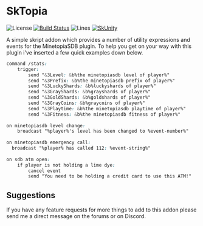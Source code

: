# SkTopia
![License](https://img.shields.io/github/license/Jazzkuh/SkTopia)
[![Build Status](https://jenkins.jazzkuh.com/job/SkTopia/badge/icon)](https://jenkins.jazzkuh.com/job/SkTopia/)
![Lines](https://img.shields.io/tokei/lines/github/Jazzkuh/SkTopia)
[![SkUnity](https://skunity.com/branding/buttons/get_on_forums.png)](https://forums.skunity.com/resources/sktopia-the-minetopiasdb-skript-addon.1340/)

A simple skript addon which provides a number of utility expressions and events for the MinetopiaSDB plugin. To help you get on your way with this plugin i've inserted a few quick examples down below.

```css
command /stats:
    trigger:
        send "&3Level: &b%the minetopiasdb level of player%"
        send "&3Prefix: &b%the minetopiasdb prefix of player%"
        send "&3LuckyShards: &b%luckyshards of player%"
        send "&3GrayShards: &b%grayshards of player%"
        send "&3GoldShards: &b%goldshards of player%"
        send "&3GrayCoins: &b%graycoins of player%"
        send "&3Playtime: &b%the minetopiasdb playtime of player%"
        send "&3Fitness: &b%the minetopiasdb fitness of player%"
 
on minetopiasdb level change:
    broadcast "%player%'s level has been changed to %event-number%"
 
on minetopiasdb emergency call:
  broadcast "%player% has called 112: %event-string%"
 
on sdb atm open:
    if player is not holding a lime dye:
        cancel event
        send "You need to be holding a credit card to use this ATM!"
```


## Suggestions
If you have any feature requests for more things to add to this addon please send me a direct message on the forums or on Discord.
